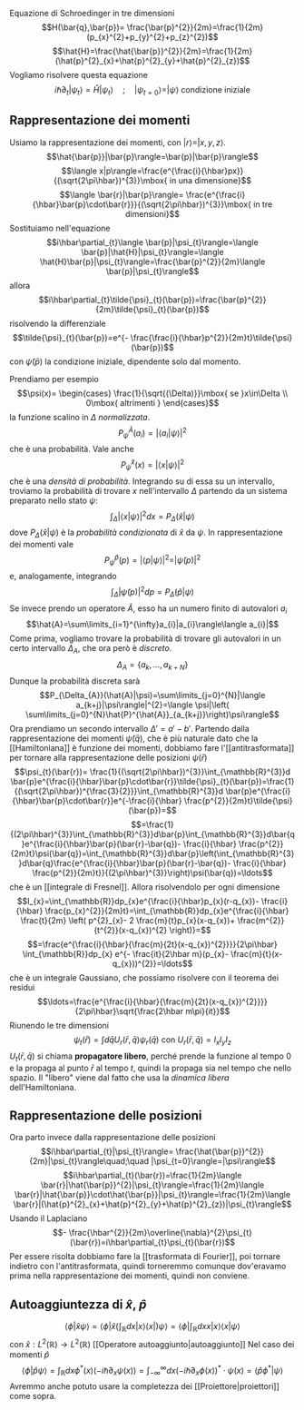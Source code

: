 Equazione di Schroedinger in tre dimensioni
$$H(\bar{q},\bar{p})= \frac{\bar{p}^{2}}{2m}=\frac{1}{2m}(p_{x}^{2}+p_{y}^{2}+p_{z}^{2})$$
$$\hat{H}=\frac{\hat{\bar{p}}^{2}}{2m}=\frac{1}{2m}(\hat{p}^{2}_{x}+\hat{p}^{2}_{y}+\hat{p}^{2}_{z})$$
Vogliamo risolvere questa equazione
$$i\hbar\partial_{t}|\psi_{t}\rangle=\hat{H}|\psi_{t}\rangle\quad;\quad |\psi_{t=0}\rangle=|\psi\rangle\mbox{ condizione iniziale}$$

## Rappresentazione dei momenti
Usiamo la rappresentazione dei momenti, con $|r\rangle=|x,y,z\rangle$.
$$\hat{\bar{p}}|\bar{p}\rangle=\bar{p}|\bar{p}\rangle$$
$$\langle x|p\rangle=\frac{e^{\frac{i}{\hbar}px}}{(\sqrt{2\pi\hbar})^{3}}\mbox{ in una dimensione}$$
$$\langle \bar{r}|\bar{p}\rangle= \frac{e^{\frac{i}{\hbar}\bar{p}\cdot\bar{r}}}{(\sqrt{2\pi\hbar})^{3}}\mbox{ in tre dimensioni}$$
Sostituiamo nell'equazione
$$i\hbar\partial_{t}\langle \bar{p}|\psi_{t}\rangle=\langle \bar{p}|\hat{H}|\psi_{t}\rangle=\langle \hat{H}\bar{p}|\psi_{t}\rangle=\frac{\bar{p}^{2}}{2m}\langle \bar{p}|\psi_{t}\rangle$$
allora
$$i\hbar\partial_{t}\tilde{\psi}_{t}(\bar{p})=\frac{\bar{p}^{2}}{2m}\tilde{\psi}_{t}(\bar{p})$$
risolvendo la differenziale
$$\tilde{\psi}_{t}(\bar{p})=e^{- \frac{\frac{i}{\hbar}p^{2}}{2m}t}\tilde{\psi}(\bar{p})$$
con $\tilde{\psi}(\bar{p})$ la condizione iniziale, dipendente solo dal momento.

Prendiamo per esempio
$$\psi(x)= \begin{cases}
\frac{1}{\sqrt{(\Delta)}}\mbox{ se }x\in\Delta  \\
0\mbox{ altrimenti }
\end{cases}$$
la funzione scalino in $\Delta$ *normalizzata*.
$$P_{\psi}^{\hat{A}}(a_{i})=|\langle a_{i}|\psi\rangle|^{2}$$
che è una probabilità. Vale anche
$$P_{\psi}^\hat{x}(x)=|\langle x|\psi\rangle|^{2}$$
che è una *densità di probabilità*. Integrando su di essa su un intervallo, troviamo la probabilità di trovare $x$ nell'intervallo $\Delta$ partendo da un sistema preparato nello stato $\psi$:
$$\int_{\Delta}|\langle x|\psi\rangle|^{2}dx=P_{\Delta}(\hat{x}|\psi)$$
dove $P_{\Delta}(\hat{x}|\psi)$ è la *probabilità condizionata* di $\hat{x}$ da $\psi$. In rappresentazione dei momenti vale
$$P_{\psi}^{\hat{p}}(p)=|\langle p|\psi\rangle|^{2}=|\tilde{\psi}(p)|^{2}$$
e, analogamente, integrando
$$\int_{\tilde{\Delta}}|\tilde{\psi}(p)|^{2}dp=P_{\tilde{\Delta}}(\hat{p}|\psi)$$
Se invece prendo un operatore $\hat{A}$, esso ha un numero finito di autovalori $a_{i}$ 
$$\hat{A}=\sum\limits_{i=1}^{\infty}a_{i}|a_{i}\rangle\langle a_{i}|$$
Come prima, vogliamo trovare la probabilità di trovare gli autovalori in un certo intervallo $\Delta_{A}$, che ora però è *discreto*.
$$\Delta_{A}=\{a_{k},\ldots,a_{k+N}\}$$
Dunque la probabilità discreta sarà
$$P_{\Delta_{A}}(\hat{A}|\psi)=\sum\limits_{j=0}^{N}|\langle a_{k+j}|\psi\rangle|^{2}=\langle \psi|\left( \sum\limits_{j=0}^{N}\hat{P}^{\hat{A}}_{a_{k+j}}\right)\psi\rangle$$
Ora prendiamo un secondo intervallo $\Delta'=a'-b'$. Partendo dalla rappresentazione dei momenti $\tilde{\psi}(\bar{q})$, che è più naturale dato che la [[Hamiltoniana]] è funzione dei momenti, dobbiamo fare l'[[antitrasformata]] per tornare alla rappresentazione delle posizioni $\psi(\bar{r})$ 
$$\psi_{t}(\bar{r})= \frac{1}{(\sqrt{2\pi\hbar})^{3}}\int_{\mathbb{R}^{3}}d \bar{p}e^{\frac{i}{\hbar}\bar{p}\cdot\bar{r}}\tilde{\psi}_{t}(\bar{p})=\frac{1}{(\sqrt{2\pi\hbar})^{\frac{3}{2}}}\int_{\mathbb{R}^{3}}d \bar{p}e^{\frac{i}{\hbar}\bar{p}\cdot\bar{r}}e^{-\frac{i}{\hbar} \frac{p^{2}}{2m}t}\tilde{\psi}(\bar{p})=$$
$$=\frac{1}{(2\pi\hbar)^{3}}\int_{\mathbb{R}^{3}}d\bar{p}\int_{\mathbb{R}^{3}}d\bar{q}e^{\frac{i}{\hbar}\bar{p}(\bar{r}-\bar{q})- \frac{i}{\hbar} \frac{p^{2}}{2m}t}\psi(\bar{q})=\int_{\mathbb{R}^{3}}d\bar{p}\left(\int_{\mathbb{R}^{3}}d\bar{q}\frac{e^{\frac{i}{\hbar}\bar{p}(\bar{r}-\bar{q})- \frac{i}{\hbar} \frac{p^{2}}{2m}t}}{(2\pi\hbar)^{3}}\right)\psi(\bar{q})=\ldots$$
che è un [[integrale di Fresnel]]. Allora risolvendolo per ogni dimensione
$$I_{x}=\int_{\mathbb{R}}dp_{x}e^{\frac{i}{\hbar}p_{x}(r-q_{x})- \frac{i}{\hbar} \frac{p_{x}^{2}}{2m}t}=\int_{\mathbb{R}}dp_{x}e^{\frac{i}{\hbar} \frac{t}{2m} \left( p^{2}_{x}- 2 \frac{m}{t}p_{x}(x-q_{x})+ \frac{m^{2}}{t^{2}}(x-q_{x})^{2} \right)}=$$
$$=\frac{e^{\frac{i}{\hbar}{\frac{m}{2t}(x-q_{x})^{2}}}}{2\pi\hbar} \int_{\mathbb{R}}dp_{x} e^{- \frac{it}{2\hbar m}(p_{x}- \frac{m}{t}(x-q_{x}))^{2}}=\ldots$$
che è un integrale Gaussiano, che possiamo risolvere con il teorema dei residui
$$\ldots=\frac{e^{\frac{i}{\hbar}{\frac{m}{2t}(x-q_{x})^{2}}}}{2\pi\hbar}\sqrt{\frac{2\hbar m\pi}{it}}$$
Riunendo le tre dimensioni
$$\psi_{t}(\bar{r})=\int d\bar{q} U_{r}(\bar{r},\bar{q})\psi_{r}(\bar{q})\mbox{ con }U_{r}(\bar{r},\bar{q})=I_{x}I_{y}I_{z}$$
$U_{t}(\bar{r},\bar{q})$ si chiama **propagatore libero**, perché prende la funzione al tempo 0 e la propaga al punto $\bar{r}$ al tempo $t$, quindi la propaga sia nel tempo che nello spazio. Il "libero" viene dal fatto che usa la *dinamica libera* dell'Hamiltoniana.

## Rappresentazione delle posizioni
Ora parto invece dalla rappresentazione delle posizioni
$$i\hbar\partial_{t}|\psi_{t}\rangle= \frac{\hat{\bar{p}}^{2}}{2m}|\psi_{t}\rangle\quad;\quad |\psi_{t=0}\rangle=|\psi\rangle$$
$$i\hbar\partial_{t}(\bar{r})=\frac{1}{2m}\langle \bar{r}|\hat{\bar{p}}^{2}|\psi_{t}\rangle=\frac{1}{2m}\langle \bar{r}|\hat{\bar{p}}\cdot\hat{\bar{p}}|\psi_{t}\rangle=\frac{1}{2m}\langle \bar{r}|(\hat{p}^{2}_{x}+\hat{p}^{2}_{y}+\hat{p}^{2}_{z})|\psi_{t}\rangle$$
Usando il Laplaciano
$$- \frac{\hbar^{2}}{2m}\overline{\nabla}^{2}\psi_{t}(\bar{r})=i\hbar\partial_{t}\psi_{t}(\bar{r})$$
Per essere risolta dobbiamo fare la [[trasformata di Fourier]], poi tornare indietro con l'antitrasformata, quindi torneremmo comunque dov'eravamo prima nella rappresentazione dei momenti, quindi non conviene.

## Autoaggiuntezza di $\hat{x}$, $\hat{p}$
$$\langle \phi|\hat{x}\psi\rangle=\langle \phi|\hat{x}\left( \int_{\mathbb{R}}dx |x\rangle\langle x| \right)\psi\rangle=\langle \phi|\int_{\mathbb{R}}dx x |x\rangle\langle x| \psi\rangle$$
con $\hat{x}:L^{2}(\mathbb{R})\rightarrow L^{2}(\mathbb{R})$ [[Operatore autoaggiunto|autoaggiunto]]
Nel caso dei momenti $\hat{p}$ 
$$\langle \phi|\hat{p}\psi\rangle=\int_{\mathbb{R}}dx \phi^{\ast}(x)(-i\hbar\partial_{x}\psi(x))=\int_{-\infty}^{\infty}dx(-i\hbar\partial_{x}\phi(x))^{\ast}\cdot\psi(x)=\langle \hat{p}\phi^{\ast}|\psi\rangle$$
Avremmo anche potuto usare la completezza dei [[Proiettore|proiettori]] come sopra.
